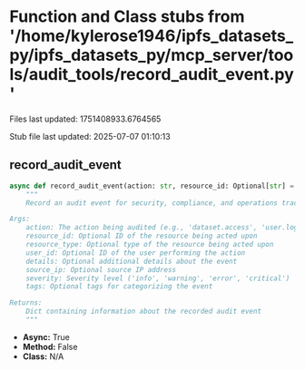 # Function and Class stubs from '/home/kylerose1946/ipfs_datasets_py/ipfs_datasets_py/mcp_server/tools/audit_tools/record_audit_event.py'

Files last updated: 1751408933.6764565

Stub file last updated: 2025-07-07 01:10:13

## record_audit_event

```python
async def record_audit_event(action: str, resource_id: Optional[str] = None, resource_type: Optional[str] = None, user_id: Optional[str] = None, details: Optional[Dict[str, Any]] = None, source_ip: Optional[str] = None, severity: str = "info", tags: Optional[List[str]] = None) -> Dict[str, Any]:
    """
    Record an audit event for security, compliance, and operations tracking.

Args:
    action: The action being audited (e.g., 'dataset.access', 'user.login')
    resource_id: Optional ID of the resource being acted upon
    resource_type: Optional type of the resource being acted upon
    user_id: Optional ID of the user performing the action
    details: Optional additional details about the event
    source_ip: Optional source IP address
    severity: Severity level ('info', 'warning', 'error', 'critical')
    tags: Optional tags for categorizing the event

Returns:
    Dict containing information about the recorded audit event
    """
```
* **Async:** True
* **Method:** False
* **Class:** N/A
